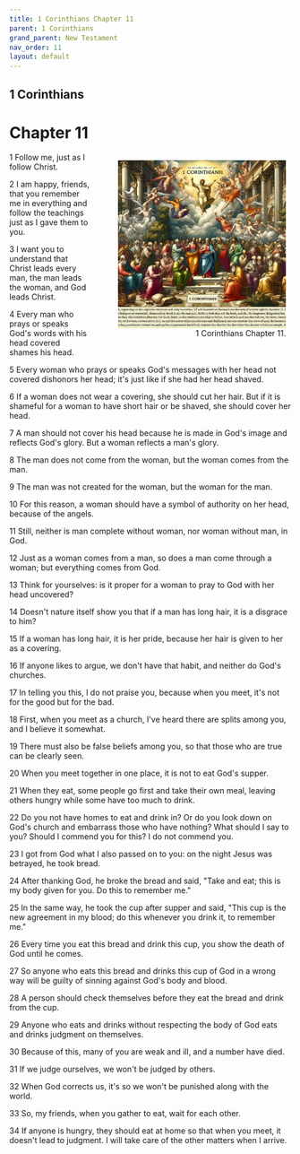 ```yaml
---
title: 1 Corinthians Chapter 11
parent: 1 Corinthians
grand_parent: New Testament
nav_order: 11
layout: default
---
```


## 1 Corinthians

# Chapter 11

<figure style="float: right; margin-right: 10px;">
    <img src="/assets/Image/1 Corinthians/500/11.jpg" alt="1 Corinthians Chapter 11" style="width: 300px; height: 300px; float: right;padding-left: 10px;"/>
    <figcaption style="clear: both;text-align: right;">1 Corinthians Chapter 11.</figcaption>
</figure>
1 Follow me, just as I follow Christ.

2 I am happy, friends, that you remember me in everything and follow the teachings just as I gave them to you.

3 I want you to understand that Christ leads every man, the man leads the woman, and God leads Christ.

4 Every man who prays or speaks God's words with his head covered shames his head.

5 Every woman who prays or speaks God's messages with her head not covered dishonors her head; it's just like if she had her head shaved.

6 If a woman does not wear a covering, she should cut her hair. But if it is shameful for a woman to have short hair or be shaved, she should cover her head.

7 A man should not cover his head because he is made in God's image and reflects God's glory. But a woman reflects a man's glory.

8 The man does not come from the woman, but the woman comes from the man.

9 The man was not created for the woman, but the woman for the man.

10 For this reason, a woman should have a symbol of authority on her head, because of the angels.

11 Still, neither is man complete without woman, nor woman without man, in God.

12 Just as a woman comes from a man, so does a man come through a woman; but everything comes from God.

13 Think for yourselves: is it proper for a woman to pray to God with her head uncovered?

14 Doesn't nature itself show you that if a man has long hair, it is a disgrace to him?

15 If a woman has long hair, it is her pride, because her hair is given to her as a covering.

16 If anyone likes to argue, we don't have that habit, and neither do God's churches.

17 In telling you this, I do not praise you, because when you meet, it's not for the good but for the bad.

18 First, when you meet as a church, I've heard there are splits among you, and I believe it somewhat.

19 There must also be false beliefs among you, so that those who are true can be clearly seen.

20 When you meet together in one place, it is not to eat God's supper.

21 When they eat, some people go first and take their own meal, leaving others hungry while some have too much to drink.

22 Do you not have homes to eat and drink in? Or do you look down on God's church and embarrass those who have nothing? What should I say to you? Should I commend you for this? I do not commend you.

23 I got from God what I also passed on to you: on the night Jesus was betrayed, he took bread.

24 After thanking God, he broke the bread and said, "Take and eat; this is my body given for you. Do this to remember me."

25 In the same way, he took the cup after supper and said, "This cup is the new agreement in my blood; do this whenever you drink it, to remember me."

26 Every time you eat this bread and drink this cup, you show the death of God until he comes.

27 So anyone who eats this bread and drinks this cup of God in a wrong way will be guilty of sinning against God's body and blood.

28 A person should check themselves before they eat the bread and drink from the cup.

29 Anyone who eats and drinks without respecting the body of God eats and drinks judgment on themselves.

30 Because of this, many of you are weak and ill, and a number have died.

31 If we judge ourselves, we won't be judged by others.

32 When God corrects us, it's so we won't be punished along with the world.

33 So, my friends, when you gather to eat, wait for each other.

34 If anyone is hungry, they should eat at home so that when you meet, it doesn't lead to judgment. I will take care of the other matters when I arrive.


